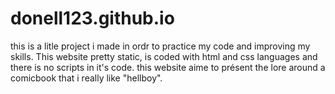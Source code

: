 # donell123.github.io
this is a litle project i made in ordr to practice my code and improving my skills. 
This website pretty static,  is coded with html and css languages and there is no scripts in it's code. 
this website aime to présent the lore around a comicbook that i really like "hellboy".
